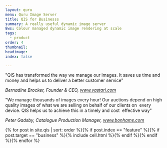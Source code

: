 ```yaml
---
layout: quru
menu: Quru Image Server
title: QIS for Businesss
summary: A really useful dynamic image server
8ws: Colour managed dynamic image rendering at scale
tags:
  - product
order: 4
thumbnail:
headimage:
index: false

---
```


"QIS has transformed the way we manage our images. It saves us time and money and helps us to deliver a better customer service" 

<i>Bernadine Brocker, Founder & CEO, www.vastari.com</i>

"We manage thousands of images every hour! Our auctions depend on high quality images of what we are selling on behalf of our clients on 
every device. QIS helps us to achieve this in a timely and cost 
effective way" 

<i>Peter Gadsby, Catalogue Production Manager, www.bonhams.com</i>

<div class="grid clearfix">
  {% for post in site.qis | sort: order %}{% if post.index == "feature"  %}{% if post.target == "business" %}{% include cell.html %}{% endif %}{% endif %}{% endfor %}
</div>
